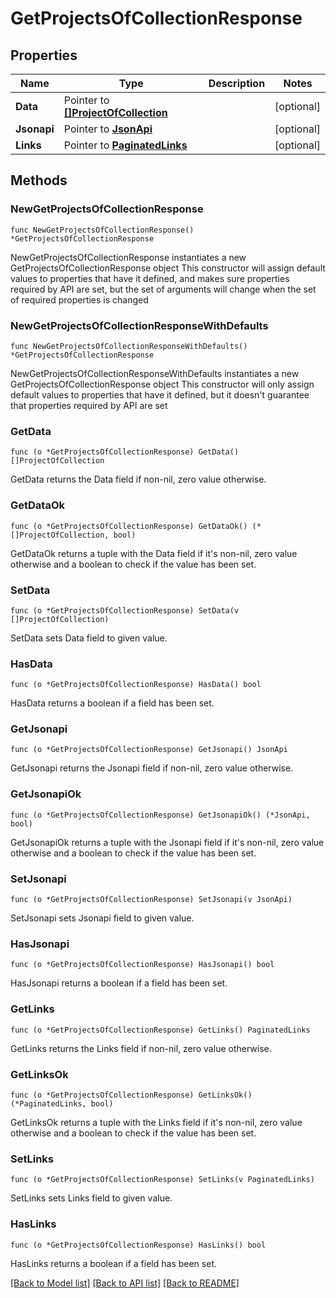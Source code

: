 # GetProjectsOfCollectionResponse

## Properties

Name | Type | Description | Notes
------------ | ------------- | ------------- | -------------
**Data** | Pointer to [**[]ProjectOfCollection**](ProjectOfCollection.md) |  | [optional] 
**Jsonapi** | Pointer to [**JsonApi**](JsonApi.md) |  | [optional] 
**Links** | Pointer to [**PaginatedLinks**](PaginatedLinks.md) |  | [optional] 

## Methods

### NewGetProjectsOfCollectionResponse

`func NewGetProjectsOfCollectionResponse() *GetProjectsOfCollectionResponse`

NewGetProjectsOfCollectionResponse instantiates a new GetProjectsOfCollectionResponse object
This constructor will assign default values to properties that have it defined,
and makes sure properties required by API are set, but the set of arguments
will change when the set of required properties is changed

### NewGetProjectsOfCollectionResponseWithDefaults

`func NewGetProjectsOfCollectionResponseWithDefaults() *GetProjectsOfCollectionResponse`

NewGetProjectsOfCollectionResponseWithDefaults instantiates a new GetProjectsOfCollectionResponse object
This constructor will only assign default values to properties that have it defined,
but it doesn't guarantee that properties required by API are set

### GetData

`func (o *GetProjectsOfCollectionResponse) GetData() []ProjectOfCollection`

GetData returns the Data field if non-nil, zero value otherwise.

### GetDataOk

`func (o *GetProjectsOfCollectionResponse) GetDataOk() (*[]ProjectOfCollection, bool)`

GetDataOk returns a tuple with the Data field if it's non-nil, zero value otherwise
and a boolean to check if the value has been set.

### SetData

`func (o *GetProjectsOfCollectionResponse) SetData(v []ProjectOfCollection)`

SetData sets Data field to given value.

### HasData

`func (o *GetProjectsOfCollectionResponse) HasData() bool`

HasData returns a boolean if a field has been set.

### GetJsonapi

`func (o *GetProjectsOfCollectionResponse) GetJsonapi() JsonApi`

GetJsonapi returns the Jsonapi field if non-nil, zero value otherwise.

### GetJsonapiOk

`func (o *GetProjectsOfCollectionResponse) GetJsonapiOk() (*JsonApi, bool)`

GetJsonapiOk returns a tuple with the Jsonapi field if it's non-nil, zero value otherwise
and a boolean to check if the value has been set.

### SetJsonapi

`func (o *GetProjectsOfCollectionResponse) SetJsonapi(v JsonApi)`

SetJsonapi sets Jsonapi field to given value.

### HasJsonapi

`func (o *GetProjectsOfCollectionResponse) HasJsonapi() bool`

HasJsonapi returns a boolean if a field has been set.

### GetLinks

`func (o *GetProjectsOfCollectionResponse) GetLinks() PaginatedLinks`

GetLinks returns the Links field if non-nil, zero value otherwise.

### GetLinksOk

`func (o *GetProjectsOfCollectionResponse) GetLinksOk() (*PaginatedLinks, bool)`

GetLinksOk returns a tuple with the Links field if it's non-nil, zero value otherwise
and a boolean to check if the value has been set.

### SetLinks

`func (o *GetProjectsOfCollectionResponse) SetLinks(v PaginatedLinks)`

SetLinks sets Links field to given value.

### HasLinks

`func (o *GetProjectsOfCollectionResponse) HasLinks() bool`

HasLinks returns a boolean if a field has been set.


[[Back to Model list]](../README.md#documentation-for-models) [[Back to API list]](../README.md#documentation-for-api-endpoints) [[Back to README]](../README.md)


